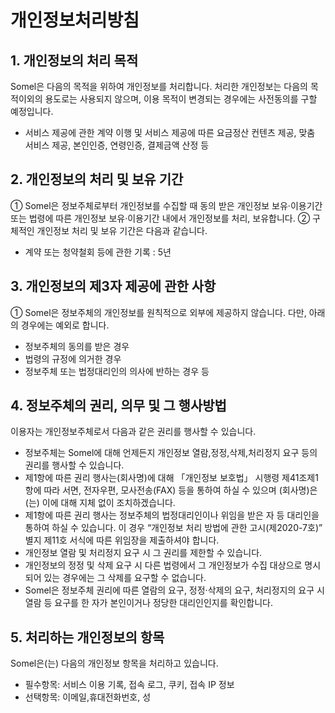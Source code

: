 ---
---
# 개인정보처리방침

## 1. 개인정보의 처리 목적
Somel은 다음의 목적을 위하여 개인정보를 처리합니다. 처리한 개인정보는 다음의 목적이외의 용도로는 사용되지 않으며, 이용 목적이 변경되는 경우에는 사전동의를 구할 예정입니다.

- 서비스 제공에 관한 계약 이행 및 서비스 제공에 따른 요금정산
  컨텐츠 제공, 맞춤 서비스 제공, 본인인증, 연령인증, 결제금액 산정 등

## 2. 개인정보의 처리 및 보유 기간

① Somel은 정보주체로부터 개인정보를 수집할 때 동의 받은 개인정보 보유·이용기간 또는 법령에 따른 개인정보 보유·이용기간 내에서 개인정보를 처리, 보유합니다.
② 구체적인 개인정보 처리 및 보유 기간은 다음과 같습니다.
- 계약 또는 청약철회 등에 관한 기록 : 5년 

## 3. 개인정보의 제3자 제공에 관한 사항

① Somel은 정보주체의 개인정보를 원칙적으로 외부에 제공하지 않습니다. 다만, 아래의 경우에는 예외로 합니다.
- 정보주체의 동의를 받은 경우
- 법령의 규정에 의거한 경우
- 정보주체 또는 법정대리인의 의사에 반하는 경우 등

## 4. 정보주체의 권리, 의무 및 그 행사방법

이용자는 개인정보주체로서 다음과 같은 권리를 행사할 수 있습니다.

- 정보주체는 Somel에 대해 언제든지 개인정보 열람,정정,삭제,처리정지 요구 등의 권리를 행사할 수 있습니다.
- 제1항에 따른 권리 행사는(회사명)에 대해 「개인정보 보호법」 시행령 제41조제1항에 따라 서면, 전자우편, 모사전송(FAX) 등을 통하여 하실 수 있으며 (회사명)은(는) 이에 대해 지체 없이 조치하겠습니다.
- 제1항에 따른 권리 행사는 정보주체의 법정대리인이나 위임을 받은 자 등 대리인을 통하여 하실 수 있습니다. 이 경우 “개인정보 처리 방법에 관한 고시(제2020-7호)” 별지 제11호 서식에 따른 위임장을 제출하셔야 합니다.
- 개인정보 열람 및 처리정지 요구 시 그 권리를 제한할 수 있습니다.
- 개인정보의 정정 및 삭제 요구 시 다른 법령에서 그 개인정보가 수집 대상으로 명시되어 있는 경우에는 그 삭제를 요구할 수 없습니다.
- Somel은 정보주체 권리에 따른 열람의 요구, 정정·삭제의 요구, 처리정지의 요구 시 열람 등 요구를 한 자가 본인이거나 정당한 대리인인지를 확인합니다.

## 5. 처리하는 개인정보의 항목

Somel은(는) 다음의 개인정보 항목을 처리하고 있습니다.

- 필수항목:  서비스 이용 기록, 접속 로그, 쿠키, 접속 IP 정보
- 선택항목: 이메일,휴대전화번호, 성
